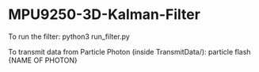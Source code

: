 # MPU9250-3D-Kalman-Filter

To run the filter: python3 run_filter.py

To transmit data from Particle Photon (inside TransmitData/): particle flash {NAME OF PHOTON}